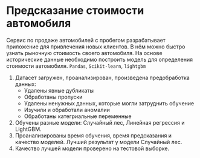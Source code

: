  # Предсказание стоимости автомобиля
 Сервис по продаже автомобилей с пробегом  разрабатывает приложение для привлечения новых клиентов. В нём можно быстро узнать рыночную стоимость своего автомобиля. На основе исторические данные необходимо построить модель для определения стоимости автомобиля.
 `Pandas`, `Scikit-learn`, `lightgbm`

 1. Датасет загружен, проанализирован, произведена предобработка данных:
    * Удалены явные дубликаты
    * Обработаны пропуски
    * Удалены ненужных данных, которые могли затруднить обучение
    * Изучили и обработали аномалии
    * Обработаны категриальные переменные
2. Обучены разные модели: Случайный лес, Линейная регрессия и LightGBM.
3. Проанализированы время обучения, время предсказания и качество моделей. Лучший результат у модели Случайный лес.
4. Качество лучшей модели проверено на тестовой выборке.
